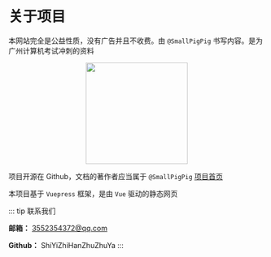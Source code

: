# 关于项目
本网站完全是公益性质，没有广告并且不收费。由 `@SmallPigPig` 书写内容。是为广州计算机考试冲刺的资料

<div align=center><img src="https://avatars.githubusercontent.com/u/89781739?s=400&u=05a777fbccdef4ed81fbb08142613b0bcd738b15&v=4" width="200"></div>

项目开源在 Github，文档的著作者应当属于 `@SmallPigPig` [项目首页](https://github.com/ShiYiZhiHanZhuZhuYa/vuepressblog)

本项目基于 `Vuepress` 框架，是由 `Vue` 驱动的静态网页

::: tip 联系我们

**邮箱：** 3552354372@qq.com

**Github：** ShiYiZhiHanZhuZhuYa
:::